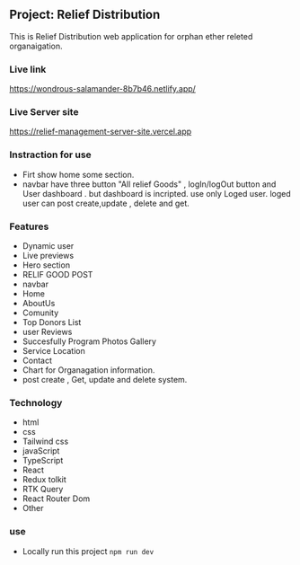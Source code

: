 ## Project: Relief Distribution

This is Relief Distribution web application for orphan ether releted organaigation.

### Live link

https://wondrous-salamander-8b7b46.netlify.app/

### Live Server site

https://relief-management-server-site.vercel.app

### Instraction for use

- Firt show home some section.
- navbar have three button "All relief Goods" , logIn/logOut button and User dashboard . but dashboard is incripted. use only Loged user.
  loged user can post create,update , delete and get.

### Features

- Dynamic user
- Live previews
- Hero section
- RELIF GOOD POST
- navbar
- Home
- AboutUs
- Comunity
- Top Donors List
- user Reviews
- Succesfully Program Photos Gallery
- Service Location
- Contact
- Chart for Organagation information.
- post create , Get, update and delete system.

### Technology

- html
- css
- Tailwind css
- javaScript
- TypeScript
- React
- Redux tolkit
- RTK Query
- React Router Dom
- Other

### use

- Locally run this project `npm run dev`

```

```
